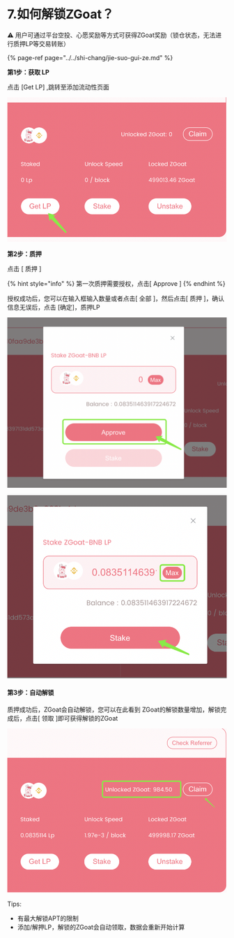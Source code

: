 # 7.如何解锁ZGoat？

⚠️ 用户可通过平台空投、心愿奖励等方式可获得ZGoat奖励（锁仓状态，无法进行质押LP等交易转账）

{% page-ref page="../../shi-chang/jie-suo-gui-ze.md" %}

**第1步：获取 LP**

点击 \[Get LP\] ,跳转至添加流动性页面

![](../../.gitbook/assets/ru-he-jie-suo-zgoat1.png)

**第2步：质押**

点击 \[ 质押 \] 

{% hint style="info" %}
第一次质押需要授权，点击\[ Approve \]
{% endhint %}

授权成功后，您可以在输入框输入数量或者点击\[ 全部 \]，然后点击\[ 质押 \]，确认信息无误后，点击 \[确定\]，质押LP

![](../../.gitbook/assets/ru-he-jie-suo-zgoat2.png)

![](../../.gitbook/assets/ru-he-jie-suo-zgoat3.png)

#### **第3步：自动解锁**

质押成功后，ZGoat会自动解锁，您可以在此看到 ZGoat的解锁数量增加，解锁完成后，点击\[ 领取 \]即可获得解锁的ZGoat

![](../../.gitbook/assets/ru-he-jie-suo-zgoat5.png)

Tips:

* 有最大解锁APT的限制
* 添加/解押LP，解锁的ZGoat会自动领取，数据会重新开始计算








